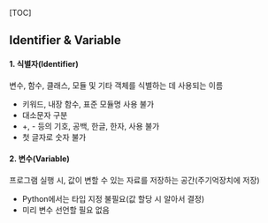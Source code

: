 [TOC]

## Identifier & Variable

#### 1. 식별자(Identifier)

변수, 함수, 클래스, 모듈 및 기타 객체를 식별하는 데 사용되는 이름

* 키워드, 내장 함수, 표준 모듈명 사용 불가
* 대소문자 구분 
* +, - 등의 기호, 공백, 한글, 한자, 사용 불가 
* 첫 글자로 숫자 불가 



#### 2. 변수(Variable)

프로그램 실행 시, 값이 변할 수 있는 자료를 저장하는 공간(주기억장치에 저장)

* Python에서는 타입 지정 불필요(값 할당 시 알아서 결정)
* 미리 변수 선언할 필요 없음